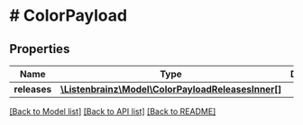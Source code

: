 # # ColorPayload

## Properties

Name | Type | Description | Notes
------------ | ------------- | ------------- | -------------
**releases** | [**\Listenbrainz\Model\ColorPayloadReleasesInner[]**](ColorPayloadReleasesInner.md) |  |

[[Back to Model list]](../../README.md#models) [[Back to API list]](../../README.md#endpoints) [[Back to README]](../../README.md)
